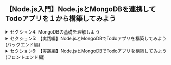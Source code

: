 ## 【Node.js入門】Node.jsとMongoDBを連携してTodoアプリを１から構築してみよう

<details>
<summary> セクション4: MongoDBの基礎を理解しよう </summary>

| No. | 内容                               |
| --- | ---------------------------------- |
| 19. | MongoDBって何？                    |
| 20. | 【補足】非同期処理をマスターしよう |
| 21. | MongoDBのセットアップについて      |

</details>
<details>
<summary> セクション5: 【実践編】Node.jsとMongoDBでTodoアプリを構築してみよう(バックエンド編) </summary>

| No. | 内容                                                           |
| --- | -------------------------------------------------------------- |
| 22. | 完成品のデモ                                                   |
| 23. | はじめにTodoアプリの概念図から理解しよう                       |
| 24. | 開発環境構築とExpressでローカルサーバーを起動しよう            |
| 25. | APIのエンドポイントを指定してHTTPメソッドを追加してみよう      |
| 26. | ルーティング設計でapp.jsの中身をスッキリさせよう               |
| 27. | 各HTTPメソッドの中身のアルゴリズムを書きやすいように変更しよう |
| 28. | MongoDBを利用する前に、必要なデータ情報を理解しよう            |
| 29. | MongoDBの公式からデータベースを作成してみよう                  |
| 30. | Node.jsとMongoDBを接続してみよう                               |
| 31. | MongoDB接続のURLを第三者から見られないように実装しよう         |
| 32. | MongoDBにおけるタスクのデータスキーマを作成しよう              |
| 33. | Todoタスク作成のアルゴリズムを作成しよう                       |
| 34. | Postmanを使ってTodoタスクをMongoDBに追加しよう                 |
| 35. | MongoDBからTodoタスクを全て取得してみよう                      |
| 36. | MongoDBから特定の1つのタスクを取得してみよう                   |
| 37. | MongoDBから特定の1つのタスクを更新してみよう                   |
| 38. | MongoDBから特定の1つのタスクを削除してみよう                   |

</details>
<details>
<summary> セクション6: 【実践編】Node.jsとMongoDBでTodoアプリを構築してみよう(フロントエンド編) </summary>

| No. | 内容                                                       |
| --- | ---------------------------------------------------------- |
| 39. | はじめに：フロントエンドの役割を図解で確認しよう           |
| 40. | まずはindex.htmlファイルを作成して表示させよう             |
| 41. | Todoタスクを投稿するフォームを作成しよう                   |
| 42. | style.cssでTodoアプリをスタイリングしよう                  |
| 43. | index.htmlにタスクを疑似的に追加してみよう                 |
| 44. | クライアントとサーバーを繋ぐscript.jsを作成しよう          |
| 45. | axiosを使ってNode.jsサーバーと連携してタスク全て取得しよう |
| 46. | データを１つずつ取り出してHTMLに出力してみよう             |

</details>

<!--
| 47. | axiosを使ってクライアントサイドからデータを作成してみよう  |
| 48. | axiosを使ってクライアントサイドからデータを削除してみよう  |
| 49. | データ取得のエラーハンドリングをしてみよう                 |
| 50. | データ作成のエラーハンドリングをしてみよう                 | -->


